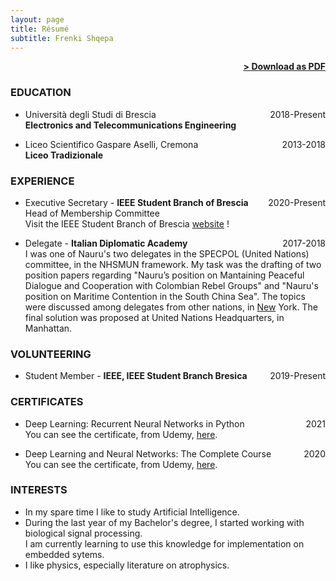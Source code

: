 ```yaml
---
layout: page
title: Résumé
subtitle: Frenki Shqepa
---
```


<span style="float: right; "><a href="{{ '/assets/resume.pdf' | prepend: site.baseurl }}"><strong>> Download as PDF</strong></a> </span>
<br>


### EDUCATION

- Università degli Studi di Brescia <span style="float: right; ">2018-Present</span>  
**Electronics and Telecommunications Engineering**  

- Liceo Scientifico Gaspare Aselli, Cremona <span style="float: right; ">2013-2018</span>  
**Liceo Tradizionale**   


### EXPERIENCE

- Executive Secretary - **IEEE Student Branch of Brescia** <span style="float: right; ">2020-Present</span>  
Head of Membership Committee
<br/>Visit the IEEE Student Branch of Brescia [website](https://ieeesb.unibs.it) !

- Delegate - **Italian Diplomatic Academy** <span style="float: right; ">2017-2018</span>  
I was one of Nauru's two delegates in the SPECPOL (United Nations) committee, in the NHSMUN framework.
My task was the drafting of two position papers regarding "Nauru’s position on Mantaining Peaceful Dialogue and Cooperation with Colombian Rebel Groups" and "Nauru's position on Maritime Contention in the South China Sea".
The topics were discussed among delegates from other nations, in [New](https://www.youtube.com/watch?v=dQw4w9WgXcQ) York. The final solution was proposed at United Nations Headquarters, in Manhattan.

### VOLUNTEERING

- Student Member - **IEEE, IEEE Student Branch Bresica** <span style="float: right; ">2019-Present</span>  


### CERTIFICATES

- Deep Learning: Recurrent Neural Networks in Python <span style="float: right; ">2021</span>  
You can see the certificate, from Udemy, [here](https://www.udemy.com/certificate/UC-49f4ac0a-739d-4973-b242-5ef12b251a89/).

- Deep Learning and Neural Networks: The Complete Course <span style="float: right; ">2020</span>  
You can see the certificate, from Udemy, [here](https://www.udemy.com/certificate/UC-848c445e-0a92-4482-b444-515d120f8205/).



### INTERESTS

- In my spare time I like to study Artificial Intelligence.
- During the last year of my Bachelor's degree, I started working with biological signal processing. 
<br/>I am currently learning to use this knowledge for implementation on embedded sytems.
- I like physics, especially literature on atrophysics.
